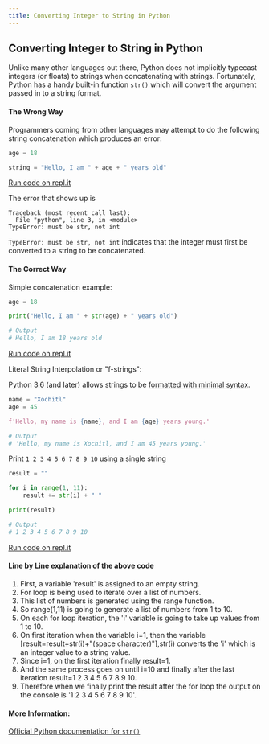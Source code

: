 ```yaml
---
title: Converting Integer to String in Python
---
```

## Converting Integer to String in Python

Unlike many other languages out there, Python does not implicitly typecast integers (or floats) to strings when concatenating with strings. Fortunately, Python has a handy built-in function `str()` which will convert the argument passed in to a string format.

#### The Wrong Way

Programmers coming from other languages may attempt to do the following string concatenation which produces an error:

```py
age = 18

string = "Hello, I am " + age + " years old"
```
<a href='https://repl.it/JyYH/0' target='_blank' rel='nofollow'>Run code on repl.it</a>

The error that shows up is
```
Traceback (most recent call last):
  File "python", line 3, in <module>
TypeError: must be str, not int
```

`TypeError: must be str, not int` indicates that the integer must first be converted to a string to be concatenated.

#### The Correct Way

Simple concatenation example:

```py
age = 18

print("Hello, I am " + str(age) + " years old")

# Output
# Hello, I am 18 years old
```
<a href='https://repl.it/Jz8Q/0' target='_blank' rel='nofollow'>Run code on repl.it</a>

Literal String Interpolation or "f-strings":

Python 3.6 (and later) allows strings to be [formatted with minimal syntax](https://www.python.org/dev/peps/pep-0498/#id23).

```py
name = "Xochitl"
age = 45

f'Hello, my name is {name}, and I am {age} years young.'

# Output
# 'Hello, my name is Xochitl, and I am 45 years young.'
```

Print `1 2 3 4 5 6 7 8 9 10` using a single string
```py
result = ""

for i in range(1, 11):
    result += str(i) + " "

print(result)

# Output
# 1 2 3 4 5 6 7 8 9 10
```
<a href='https://repl.it/KBLB/0' target='_blank' rel='nofollow'>Run code on repl.it</a>

#### Line by Line explanation of the above code

1. First, a variable 'result' is assigned to an empty string.
2. For loop is being used to iterate over a list of numbers.
3. This list of numbers is generated using the range function.
4. So range(1,11) is going to generate a list of numbers from 1 to 10.
5. On each for loop iteration, the 'i' variable is going to take up values from 1 to 10.
6. On first iteration when the variable i=1, then the variable [result=result+str(i)+"(space character)"],str(i) converts the 'i' which is an integer value to a string value.
7. Since i=1, on the first iteration finally result=1.
8. And the same process goes on until i=10 and finally after the last iteration result=1 2 3 4 5 6 7 8 9 10.
9. Therefore when we finally print the result after the for loop the output on the console is '1 2 3 4 5 6 7 8 9 10'.


#### More Information:
<a href='https://docs.python.org/3/library/stdtypes.html#str' target='_blank' rel='nofollow'>Official Python documentation for `str()`</a>



